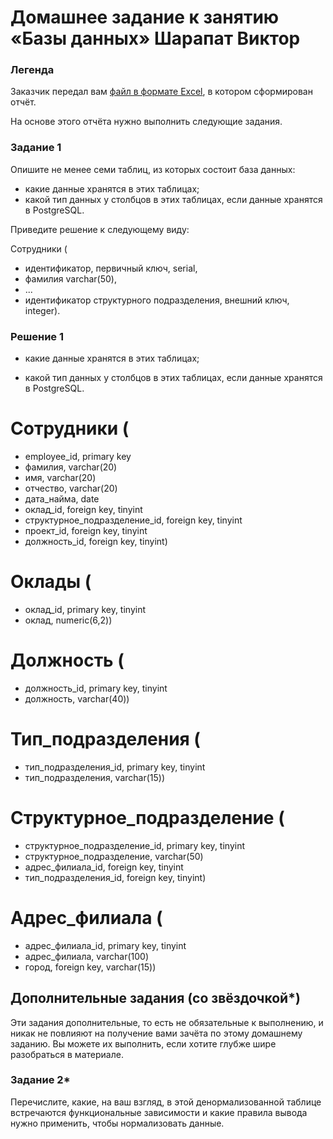 # Домашнее задание к занятию «Базы данных» Шарапат Виктор

### Легенда

Заказчик передал вам [файл в формате Excel](https://github.com/netology-code/sdb-homeworks/blob/main/resources/hw-12-1.xlsx), в котором сформирован отчёт. 

На основе этого отчёта нужно выполнить следующие задания.

### Задание 1

Опишите не менее семи таблиц, из которых состоит база данных:

- какие данные хранятся в этих таблицах;
- какой тип данных у столбцов в этих таблицах, если данные хранятся в PostgreSQL.

Приведите решение к следующему виду:

Сотрудники (

- идентификатор, первичный ключ, serial,
- фамилия varchar(50),
- ...
- идентификатор структурного подразделения, внешний ключ, integer).

### Решение 1
- какие данные хранятся в этих таблицах;

  
- какой тип данных у столбцов в этих таблицах, если данные хранятся в PostgreSQL.

# Сотрудники (
* employee_id, primary key 
* фамилия, varchar(20)
* имя, varchar(20)
* отчество, varchar(20)
* дата_найма, date
* оклад_id, foreign key, tinyint
* структурное_подразделение_id, foreign key, tinyint
* проект_id, foreign key, tinyint
* должность_id, foreign key, tinyint)

# Оклады (
* оклад_id, primary key, tinyint
* оклад, numeric(6,2))

# Должность (
* должность_id, primary key, tinyint
* должность, varchar(40))

# Тип_подразделения (
* тип_подразделения_id, primary key, tinyint
* тип_подразделения, varchar(15))

# Структурное_подразделение (
* структурное_подразделение_id, primary key, tinyint
* структурное_подразделение, varchar(50)
* адрес_филиала_id, foreign key, tinyint 
* тип_подразделения_id, foreign key, tinyint)

# Адрес_филиала (
* адрес_филиала_id, primary key, tinyint
* адрес_филиала, varchar(100)
* город, foreign key, varchar(15))













## Дополнительные задания (со звёздочкой*)
Эти задания дополнительные, то есть не обязательные к выполнению, и никак не повлияют на получение вами зачёта по этому домашнему заданию. Вы можете их выполнить, если хотите глубже шире разобраться в материале.


### Задание 2*

Перечислите, какие, на ваш взгляд, в этой денормализованной таблице встречаются функциональные зависимости и какие правила вывода нужно применить, чтобы нормализовать данные.
